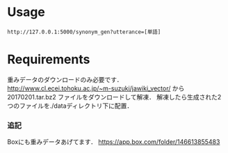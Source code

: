 # Usage
```
http://127.0.0.1:5000/synonym_gen?utterance=[単語]
```

# Requirements
重みデータのダウンロードのみ必要です．
http://www.cl.ecei.tohoku.ac.jp/~m-suzuki/jawiki_vector/
から 20170201.tar.bz2 ファイルをダウンロードして解凍．
解凍したら生成された2つのファイルを./dataディレクトリ下に配置．

### 追記
Boxにも重みデータあげてます．
https://app.box.com/folder/146613855483